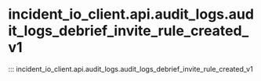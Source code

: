 # incident_io_client.api.audit_logs.audit_logs_debrief_invite_rule_created_v1

::: incident_io_client.api.audit_logs.audit_logs_debrief_invite_rule_created_v1
